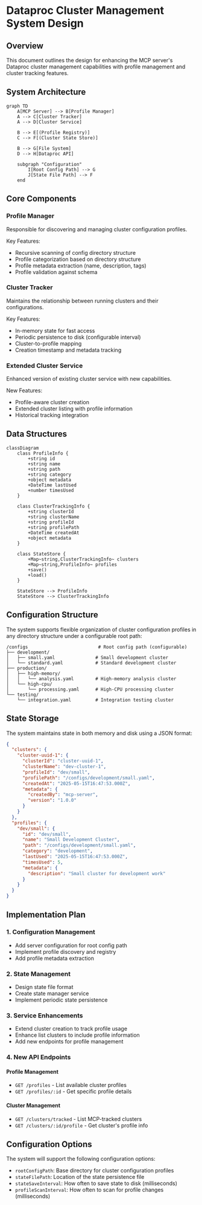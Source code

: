 # Dataproc Cluster Management System Design

## Overview

This document outlines the design for enhancing the MCP server's Dataproc cluster management capabilities with profile management and cluster tracking features.

## System Architecture

```mermaid
graph TD
    A[MCP Server] --> B[Profile Manager]
    A --> C[Cluster Tracker]
    A --> D[Cluster Service]
    
    B --> E[(Profile Registry)]
    C --> F[(Cluster State Store)]
    
    B --> G[File System]
    D --> H[Dataproc API]
    
    subgraph "Configuration"
        I[Root Config Path] --> G
        J[State File Path] --> F
    end
```

## Core Components

### Profile Manager

Responsible for discovering and managing cluster configuration profiles.

Key Features:
- Recursive scanning of config directory structure
- Profile categorization based on directory structure
- Profile metadata extraction (name, description, tags)
- Profile validation against schema

### Cluster Tracker

Maintains the relationship between running clusters and their configurations.

Key Features:
- In-memory state for fast access
- Periodic persistence to disk (configurable interval)
- Cluster-to-profile mapping
- Creation timestamp and metadata tracking

### Extended Cluster Service

Enhanced version of existing cluster service with new capabilities.

New Features:
- Profile-aware cluster creation
- Extended cluster listing with profile information
- Historical tracking integration

## Data Structures

```mermaid
classDiagram
    class ProfileInfo {
        +string id
        +string name
        +string path
        +string category
        +object metadata
        +DateTime lastUsed
        +number timesUsed
    }

    class ClusterTrackingInfo {
        +string clusterId
        +string clusterName
        +string profileId
        +string profilePath
        +DateTime createdAt
        +object metadata
    }

    class StateStore {
        +Map~string,ClusterTrackingInfo~ clusters
        +Map~string,ProfileInfo~ profiles
        +save()
        +load()
    }

    StateStore --> ProfileInfo
    StateStore --> ClusterTrackingInfo
```

## Configuration Structure

The system supports flexible organization of cluster configuration profiles in any directory structure under a configurable root path:

```
/configs                          # Root config path (configurable)
├── development/
│   ├── small.yaml               # Small development cluster
│   └── standard.yaml            # Standard development cluster
├── production/
│   ├── high-memory/
│   │   └── analysis.yaml        # High-memory analysis cluster
│   └── high-cpu/
│       └── processing.yaml      # High-CPU processing cluster
└── testing/
    └── integration.yaml         # Integration testing cluster
```

## State Storage

The system maintains state in both memory and disk using a JSON format:

```json
{
  "clusters": {
    "cluster-uuid-1": {
      "clusterId": "cluster-uuid-1",
      "clusterName": "dev-cluster-1",
      "profileId": "dev/small",
      "profilePath": "/configs/development/small.yaml",
      "createdAt": "2025-05-15T16:47:53.000Z",
      "metadata": {
        "createdBy": "mcp-server",
        "version": "1.0.0"
      }
    }
  },
  "profiles": {
    "dev/small": {
      "id": "dev/small",
      "name": "Small Development Cluster",
      "path": "/configs/development/small.yaml",
      "category": "development",
      "lastUsed": "2025-05-15T16:47:53.000Z",
      "timesUsed": 5,
      "metadata": {
        "description": "Small cluster for development work"
      }
    }
  }
}
```

## Implementation Plan

### 1. Configuration Management
- Add server configuration for root config path
- Implement profile discovery and registry
- Add profile metadata extraction

### 2. State Management
- Design state file format
- Create state manager service
- Implement periodic state persistence

### 3. Service Enhancements
- Extend cluster creation to track profile usage
- Enhance list clusters to include profile information
- Add new endpoints for profile management

### 4. New API Endpoints

#### Profile Management
- `GET /profiles` - List available cluster profiles
- `GET /profiles/:id` - Get specific profile details

#### Cluster Management
- `GET /clusters/tracked` - List MCP-tracked clusters
- `GET /clusters/:id/profile` - Get cluster's profile info

## Configuration Options

The system will support the following configuration options:

- `rootConfigPath`: Base directory for cluster configuration profiles
- `stateFilePath`: Location of the state persistence file
- `stateSaveInterval`: How often to save state to disk (milliseconds)
- `profileScanInterval`: How often to scan for profile changes (milliseconds)
